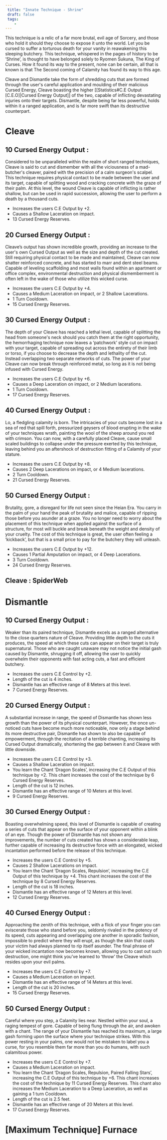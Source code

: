 ```yaml
---
 title: "Innate Technique - Shrine"
 draft: false
 tags:
    -
---
```

This technique is a relic of a far more brutal, evil age of Sorcery, and those who hold it should they choose to expose it unto the world. Let you be cursed to suffer a torturous death for your vanity in reawakening this sleeping butchery. This technique, whispered in the pages of history to be ‘Shrine’, is thought to have belonged solely to Ryomen Sukuna, The King of Curses. How it found its way to the present, none can be certain, all that is known is that The Second coming of Calamity has found its way to this age.

Cleave and Dismantle take the form of shredding cuts that are formed through the user's careful application and moulding of their malicious Cursed Energy, Cleave boasting the higher [[Statistics#C.E Output [C.E.O]|Cursed Energy Output]] of the two, capable of inflicting devastating injuries onto their targets. Dismantle, despite being far less powerful, holds within it a ranged application, and is far more swift than its destructive counterpart.
# Cleave

## 10 Cursed Energy Output :
Considered to be unparalleled within the realm of short ranged techniques, Cleave is said to cut and dismember with all the viciousness of a mad-butcher's cleaver, paired with the precision of a calm surgeon's scalpel. This technique requires physical contact to be made between the user and its target, capable of splitting wood and cracking concrete with the graze of their palm. At this level, the wound Cleave is capable of inflicting is rather shallow, but can be used in rapid succession, allowing the user to perform a death by a thousand cuts.

- Increases the users C.E Output by +2.
- Causes a Shallow Laceration on impact.
- 13 Cursed Energy Reserves.
## 20 Cursed Energy Output :
Cleave’s output has shown incredible growth, providing an increase to the user's own Cursed Output as well as the size and depth of the cut created. Still requiring physical contact to be made and maintained, Cleave can now shatter reinforced concrete, and has started to marr and dent steel beams. Capable of leveling scaffolding and most walls found within an apartment or office complex, environmental destruction and physical dismemberment is often left in the wake of those who utilize this wicked curse.

- Increases the users C.E Output by +4.
- Causes a Medium Laceration on impact, or 2 Shallow Lacerations.
- 1 Turn Cooldown.
- 15 Cursed Energy Reserves.
## 30 Cursed Energy Output :
The depth of your Cleave has reached a lethal level, capable of splitting the head from someone's neck should you catch them at the right opportunity, the hemorrhaging technique now leaves a ‘patchwork’ style cut on impact with your target, capable of spreading out across the entirety of their limb or torso, if you choose to decrease the depth and lethality of the cut. Instead overlapping two separate networks of cuts. The power of your Cleave can now break through reinforced metal, so long as it is not being infused with Cursed Energy.

- Increases the users C.E Output by +6.
- Causes a Deep Laceration on impact, or 2 Medium lacerations.
- 1 Turn Cooldown.
- 17 Cursed Energy Reserves.
## 40 Cursed Energy Output :
Lo, a fledgling calamity is born. The intricacies of your cuts become lost in a sea of red that spill forth, pressurized geysers of blood erupting in the wake of your techniques wrath, painting the wool of the sheep around you red with crimson. You can now, with a carefully placed Cleave, cause small scaled buildings to collapse under the pressure exerted by this technique, leaving behind you an aftershock of destruction fitting of a Calamity of your stature.
- Increases the users C.E Output by +8.
- Causes 2 Deep Lacerations on impact, or 4 Medium lacerations.
- 2 Turn Cooldown.
- 21 Cursed Energy Reserves.
## 50 Cursed Energy Output :
Brutality, gore, a disregard for life not seen since the Heian Era. You carry in the palm of your hand the peak of brutality and malice, capable of ripping those before you asunder at a graze. You no longer need to worry about the placement of this technique when applied against the surface of a structure, for most will buckle and break beneath the weight and density of your cruelty. The cost of this technique is great, the user often feeling a ‘kickback’, but that is a small price to pay for the butchery they will unleash.

- Increases the users C.E Output by +12.
- Causes 1 Partial Amputation on impact, or 4 Deep Lacerations.
- 3 Turn Cooldown.
- 24 Cursed Energy Reserves.
## Cleave : SpiderWeb

# Dismantle

## 10 Cursed Energy Output :
Weaker than its paired technique, Dismantle excels as a ranged alternative to the close quarters nature of Cleave. Providing little depth to the cuts it produces, the speed at which these cuts can appear on their target is truly supernatural. Those who are caught unaware may not notice the initial gash caused by Dismantle, shrugging it off, allowing the user to quickly overwhelm their opponents with fast acting cuts, a fast and efficient butchery.

- Increases the users C.E Control by +2.
- Length of the cut is 4 inches.
- Dismantle has an effective range of 8 Meters at this level.
- 7 Cursed Energy Reserves.
## 20 Cursed Energy Output :
A substantial increase in range, the speed of Dismantle has shown less growth than the power of its physical counterpart. However, the once un-noticed cuts have become much more noticeable, now only a stage behind its more destructive pair, Dismantle has shown to also be capable of empowerment, through the recitation of a terrible chanting, increasing its Cursed Output dramatically, shortening the gap between it and Cleave with little downside.

- Increases the users C.E Control by +3.
- Causes a Shallow Laceration on impact.
- You learn the Chant ‘Dragon Scales’, increasing the C.E Output of this technique by +2. This chant increases the cost of the technique by 6 Cursed Energy Reserves.
- Length of the cut is 12 inches.
- Dismantle has an effective range of 10 Meters at this level.
- 9 Cursed Energy Reserves.

## 30 Cursed Energy Output :
Boasting overwhelming speed, this level of Dismantle is capable of creating a series of cuts that appear on the surface of your opponent within a blink of an eye. Though the power of Dismantle has not shown any improvements, the number of cuts created has shown a considerable leap, further capable of increasing its destructive force with an elongated, wicked incantation performed before the release of this technique.

- Increases the users C.E Control by +5.
- Causes 2 Shallow Lacerations on impact.
- You learn the Chant ‘Dragon Scales, Repulsion’, increasing the C.E Output of this technique by +4. This chant increases the cost of the technique by 8 Cursed Energy Reserves.
- Length of the cut is 18 inches.
- Dismantle has an effective range of 12 Meters at this level.
- 12 Cursed Energy Reserves.
## 40 Cursed Energy Output :
Approaching the zenith of this technique, with a flick of your finger you can eviscerate those who stand before you, seldomly rivaled in the potency of its speed, cuts appearing and overlapping one another in sporadic fashion, impossible to predict where they will erupt, as though the skin that coats your victim had always planned to rip itself asunder. The final phrase of your wicked incantation now becomes known, allowing you to cast out such destruction, one might think you’ve learned to ‘throw’ the Cleave which resides upon your evil palms.

- Increases the users C.E Control by +7.
- Causes a Medium Laceration on impact.
- Dismantle has an effective range of 14 Meters at this level.
- Length of the cut is 20 inches.
- 15 Cursed Energy Reserves.
## 50 Cursed Energy Output :
Careful where you step, a Calamity lies near. Nestled within your soul, a raging tempest of gore. Capable of being flung through the air, and awoken with a chant. The range of your Dismantle has reached its maximum, a large gash forming upon the surface where your technique strikes. With this power resting in your palms, one would not be mistaken to label you a curse, for you resemble them far more than you do humans, with such calamitous power.

- Increases the users C.E Control by +7.
- Causes a Medium Laceration on impact.
- You learn the Chant ‘Dragon Scales, Repulsion, Paired Falling Stars’, increasing the C.E Output of this technique by +6. This chant increases the cost of the technique by 11 Cursed Energy Reserves. This chant also increases the Medium Laceration to a Deep Laceration, as well as gaining a 1 turn Cooldown.
- Length of the cut is 2.5 feet.
- Dismantle has an effective range of 20 Meters at this level.
- 17 Cursed Energy Reserves.

# [Maximum Technique] Furnace
